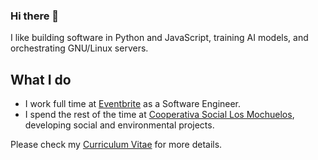 ### Hi there 👋


I like building software in Python and JavaScript, training AI models, and orchestrating GNU/Linux servers.

## What I do

- I work full time at [Eventbrite](https://eventbrite.com) as a Software Engineer.
- I spend the rest of the time at [Cooperativa Social Los Mochuelos](https://mochuelos.org), developing social and environmental projects.

Please check my [Curriculum Vitae](http://jorgebg.com/cv) for more details.
